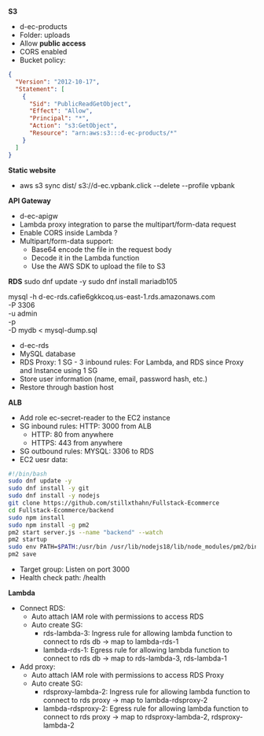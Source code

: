 **S3**
- d-ec-products
- Folder: uploads
- Allow **public access**
- CORS enabled
- Bucket policy:
```json
{
  "Version": "2012-10-17",
  "Statement": [
	{
	  "Sid": "PublicReadGetObject",
	  "Effect": "Allow",
	  "Principal": "*",
	  "Action": "s3:GetObject",
	  "Resource": "arn:aws:s3:::d-ec-products/*"
	}
  ]
}
```

**Static website**
-  aws s3 sync dist/ s3://d-ec.vpbank.click --delete --profile vpbank

**API Gateway**
- d-ec-apigw
- Lambda proxy integration to parse the multipart/form-data request
- Enable CORS inside Lambda ?
- Multipart/form-data support: 
  - Base64 encode the file in the request body
  - Decode it in the Lambda function
  - Use the AWS SDK to upload the file to S3

**RDS**
sudo dnf update -y
sudo dnf install mariadb105

mysql -h d-ec-rds.cafie6gkkcoq.us-east-1.rds.amazonaws.com \
      -P 3306 \
      -u admin \
      -p \
      -D mydb < mysql-dump.sql
- d-ec-rds
- MySQL database
- RDS Proxy: 1 SG - 3 inbound rules: For Lambda, and RDS since Proxy and Instance using 1 SG
- Store user information (name, email, password hash, etc.)
- Restore through bastion host

**ALB**
- Add role ec-secret-reader to the EC2 instance
- SG inbound rules: HTTP: 3000 from ALB
  - HTTP: 80 from anywhere
  - HTTPS: 443 from anywhere
- SG outbound rules: MYSQL: 3306 to RDS
- EC2 uesr data:
```bash
#!/bin/bash
sudo dnf update -y
sudo dnf install -y git
sudo dnf install -y nodejs
git clone https://github.com/stillxthahn/Fullstack-Ecommerce
cd Fullstack-Ecommerce/backend
sudo npm install
sudo npm install -g pm2
pm2 start server.js --name "backend" --watch
pm2 startup
sudo env PATH=$PATH:/usr/bin /usr/lib/nodejs18/lib/node_modules/pm2/bin/pm2 startup systemd -u ec2-user --hp /home/ec2-user
pm2 save

```
- Target group: Listen on port 3000
- Health check path: /health

**Lambda**
- Connect RDS:
  - Auto attach IAM role with permissions to access RDS 
  - Auto create SG:
    - rds-lambda-3: Ingress rule for allowing lambda function to connect to rds db -> map to lambda-rds-1
    - lambda-rds-1: Egress rule for allowing lambda function to connect to rds db -> map to rds-lambda-3, rds-lambda-1
- Add proxy:
  - Auto attach IAM role with permissions to access RDS Proxy
  - Auto create SG:
    - rdsproxy-lambda-2: Ingress rule for allowing lambda function to connect to rds proxy -> map to lambda-rdsproxy-2
    - lambda-rdsproxy-2: Egress rule for allowing lambda function to connect to rds proxy -> map to rdsproxy-lambda-2, rdsproxy-lambda-2 